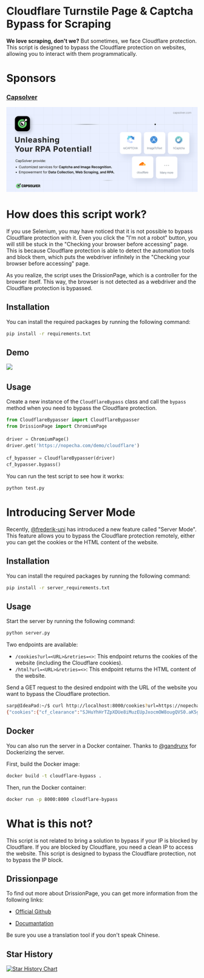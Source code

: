 
# Cloudflare Turnstile Page & Captcha Bypass for Scraping

**We love scraping, don't we?** But sometimes, we face Cloudflare protection. This script is designed to bypass the Cloudflare protection on websites, allowing you to interact with them programmatically. 

# Sponsors
### [Capsolver](https://www.capsolver.com/?utm_source=github&utm_medium=ads&utm_campaign=scraping&utm_term=CloudflareBypassForScraping)

[![Capsolver](docs/capsolver.png)](https://www.capsolver.com/?utm_source=github&utm_medium=ads&utm_campaign=scraping&utm_term=CloudflareBypassForScraping)

# How does this script work?

If you use Selenium, you may have noticed that it is not possible to bypass Cloudflare protection with it. Even you click the "I'm not a robot" button, you will still be stuck in the "Checking your browser before accessing" page.
This is because Cloudflare protection is able to detect the automation tools and block them, which puts the webdriver infinitely in the "Checking your browser before accessing" page.

As you realize, the script uses the DrissionPage, which is a controller for the browser itself. This way, the browser is not detected as a webdriver and the Cloudflare protection is bypassed.


## Installation

You can install the required packages by running the following command:

```bash
pip install -r requirements.txt
```

## Demo
![](https://cdn.sarperavci.com/xWhiMOmD/vzJylR.gif)

## Usage

Create a new instance of the `CloudflareBypass` class and call the `bypass` method when you need to bypass the Cloudflare protection.

```python
from CloudflareBypasser import CloudflareBypasser
from DrissionPage import ChromiumPage

driver = ChromiumPage()
driver.get('https://nopecha.com/demo/cloudflare')

cf_bypasser = CloudflareBypasser(driver)
cf_bypasser.bypass()
```

You can run the test script to see how it works:

```bash
python test.py
```

# Introducing Server Mode

Recently, [@frederik-uni](https://github.com/frederik-uni) has introduced a new feature called "Server Mode". This feature allows you to bypass the Cloudflare protection remotely, either you can get the cookies or the HTML content of the website.

## Installation

You can install the required packages by running the following command:

```bash
pip install -r server_requirements.txt
```

## Usage

Start the server by running the following command:

```bash
python server.py
```

Two endpoints are available:

- `/cookies?url=<URL>&retries=<>`: This endpoint returns the cookies of the website (including the Cloudflare cookies).
- `/html?url=<URL>&retries=<>`: This endpoint returns the HTML content of the website.

Send a GET request to the desired endpoint with the URL of the website you want to bypass the Cloudflare protection.

```bash
sarp@IdeaPad:~/$ curl http://localhost:8000/cookies?url=https://nopecha.com/demo/cloudflare
{"cookies":{"cf_clearance":"SJHuYhHrTZpXDUe8iMuzEUpJxocmOW8ougQVS0.aK5g-1723665177-1.0.1.1-5_NOoP19LQZw4TQ4BLwJmtrXBoX8JbKF5ZqsAOxRNOnW2rmDUwv4hQ7BztnsOfB9DQ06xR5hR_hsg3n8xteUCw"},"user_agent":"Mozilla/5.0 (X11; Linux x86_64) AppleWebKit/537.36 (KHTML, like Gecko) Chrome/125.0.0.0 Safari/537.36"}
```

## Docker


You can also run the server in a Docker container. Thanks to [@gandrunx](https://github.com/gandrunx) for Dockerizing the server.

First, build the Docker image:

```bash
docker build -t cloudflare-bypass .
```

Then, run the Docker container:

```bash
docker run -p 8000:8000 cloudflare-bypass
```


# What is this not?

This script is not related to bring a solution to bypass if your IP is blocked by Cloudflare. If you are blocked by Cloudflare, you need a clean IP to access the website. This script is designed to bypass the Cloudflare protection, not to bypass the IP block.

## Drissionpage
To find out more about DrissionPage, you can get more information from the following links:
- [Official Github](https://github.com/g1879/DrissionPage)
  
- [Documantation](https://drissionpage.cn/)

Be sure you use a translation tool if you don't speak Chinese.

## Star History

<a href="https://star-history.com/#sarperavci/CloudflareBypassForScraping&Date">
 <picture>
   <source media="(prefers-color-scheme: dark)" srcset="https://api.star-history.com/svg?repos=sarperavci/CloudflareBypassForScraping&type=Date&theme=dark" />
   <source media="(prefers-color-scheme: light)" srcset="https://api.star-history.com/svg?repos=sarperavci/CloudflareBypassForScraping&type=Date" />
   <img alt="Star History Chart" src="https://api.star-history.com/svg?repos=sarperavci/CloudflareBypassForScraping&type=Date" />
 </picture>
</a>
